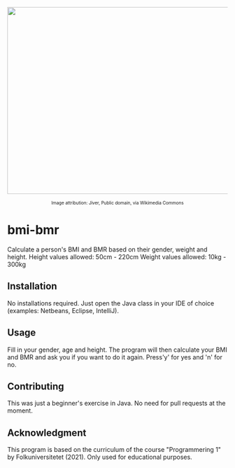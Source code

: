 <p align="center">
  <img width="640" height="427" src="https://upload.wikimedia.org/wikipedia/commons/7/79/BodyMassIndex.svg">
</p>
<p align="center"><font size="1">Image attribution: Jiver, Public domain, via Wikimedia Commons</font></p>

# bmi-bmr
Calculate a person's BMI and BMR based on their gender, weight and height.
Height values allowed: 50cm - 220cm
Weight values allowed: 10kg - 300kg 

## Installation

No installations required. Just open the Java class in your IDE of choice (examples: Netbeans, Eclipse, IntelliJ).

## Usage

Fill in your gender, age and height. The program will then calculate your BMI and BMR and ask you if you want to do it again. Press'y' for yes and 'n' for no. 

## Contributing

This was just a beginner's exercise in Java. No need for pull requests at the moment. 

## Acknowledgment

This program is based on the curriculum of the course "Programmering 1" by Folkuniversitetet (2021). Only used for educational purposes. 
